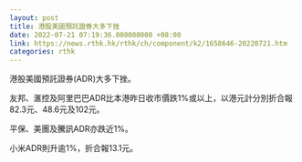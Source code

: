 ```yaml
---
layout: post
title: 港股美國預託證券大多下挫
date: 2022-07-21 07:19:36.000000000 +08:00
link: https://news.rthk.hk/rthk/ch/component/k2/1658646-20220721.htm
categories: rthk
---
```


港股美國預託證券(ADR)大多下挫。

友邦、滙控及阿里巴巴ADR比本港昨日收市價跌1%或以上，以港元計分別折合報82.3元、48.6元及102元。

平保、美團及騰訊ADR亦跌近1%。

小米ADR則升逾1%，折合報13.1元。
